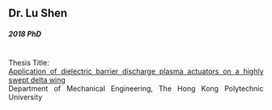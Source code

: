 ## Dr. Lu Shen
##### 2018 PhD 


<div align="justify">
<br/>
Thesis Title: <br/>
<a href="https://theses.lib.polyu.edu.hk/handle/200/9376">Application of dielectric barrier discharge plasma actuators on a highly swept delta wing
</a>
<br/>
Department of Mechanical Engineering, The Hong Kong Polytechnic University
</div>